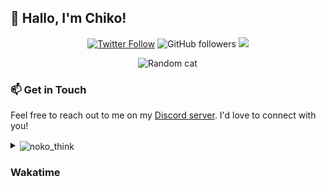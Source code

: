 ## 👋 Hallo, I'm Chiko!

<div align="center">

[![Twitter Follow](https://img.shields.io/twitter/follow/chikoxq?label=Follow)](https://twitter.com/intent/follow?screen_name=chikoxq)
![GitHub followers](https://img.shields.io/github/followers/chikof?label=Follow&style=social)
![](https://komarev.com/ghpvc/?username=chikof&color=blue)

</div>

<a href="https://cataas.com">
<img src="https://cataas.com/cat?type=square" align="right" width="300"alt="Random cat">
</a>

<div><picture><img src="https://raw.githubusercontent.com/carbon-language/carbon-lang/refs/heads/trunk/docs/images/bumper.png" alt=""></picture></div>

### 📫 Get in Touch
Feel free to reach out to me on my [Discord server](https://discord.gg/sejc7TnX6N). I'd love to connect with you!

<details>
<summary>
<img src="https://cdn3.emoji.gg/emojis/64203-noko-think.png" width="35px" height="35px" alt="noko_think" align="center">

### Wakatime
</summary>

<!--START_SECTION:waka-->
![Code Time](http://img.shields.io/badge/Code%20Time-2%2C433%20hrs%201%20min-blue)

![Profile Views](http://img.shields.io/badge/Profile%20Views-19-blue)

![Lines of code](https://img.shields.io/badge/From%20Hello%20World%20I%27ve%20Written-9.8%20million%20lines%20of%20code-blue)

**🐱 My GitHub Data** 

> 📦 106.3 kB Used in GitHub's Storage 
 > 
> 🏆 448 Contributions in the Year 2025
 > 
> 💼 Opted to Hire
 > 
> 📜 42 Public Repositories 
 > 
> 🔑 33 Private Repositories 
 > 
**I'm a Night 🦉** 

```text
🌞 Morning                927 commits         █░░░░░░░░░░░░░░░░░░░░░░░░   04.79 % 
🌆 Daytime                6010 commits        ████████░░░░░░░░░░░░░░░░░   31.06 % 
🌃 Evening                9316 commits        ████████████░░░░░░░░░░░░░   48.15 % 
🌙 Night                  3095 commits        ████░░░░░░░░░░░░░░░░░░░░░   16.00 % 
```
📅 **I'm Most Productive on Sunday** 

```text
Monday                   2265 commits        ███░░░░░░░░░░░░░░░░░░░░░░   11.71 % 
Tuesday                  1336 commits        ██░░░░░░░░░░░░░░░░░░░░░░░   06.91 % 
Wednesday                2607 commits        ███░░░░░░░░░░░░░░░░░░░░░░   13.47 % 
Thursday                 2899 commits        ████░░░░░░░░░░░░░░░░░░░░░   14.98 % 
Friday                   3566 commits        █████░░░░░░░░░░░░░░░░░░░░   18.43 % 
Saturday                 2417 commits        ███░░░░░░░░░░░░░░░░░░░░░░   12.49 % 
Sunday                   4258 commits        ██████░░░░░░░░░░░░░░░░░░░   22.01 % 
```


📊 **This Week I Spent My Time On** 

```text
🕑︎ Time Zone: Europe/London

💬 Programming Languages: 
Nix                      19 mins             ████████████░░░░░░░░░░░░░   46.97 % 
Other                    11 mins             ███████░░░░░░░░░░░░░░░░░░   27.60 % 
Lua                      5 mins              ███░░░░░░░░░░░░░░░░░░░░░░   13.54 % 
Rust                     3 mins              ██░░░░░░░░░░░░░░░░░░░░░░░   08.00 % 
Bash                     1 min               █░░░░░░░░░░░░░░░░░░░░░░░░   02.73 % 

🔥 Editors: 
Neovim                   42 mins             █████████████████████████   100.00 % 

💻 Operating System: 
Linux                    42 mins             █████████████████████████   100.00 % 
```

**I Mostly Code in TypeScript** 

```text
TypeScript               32 repos            ██████████░░░░░░░░░░░░░░░   41.03 % 
Rust                     29 repos            █████████░░░░░░░░░░░░░░░░   37.18 % 
Nix                      6 repos             ██░░░░░░░░░░░░░░░░░░░░░░░   07.69 % 
Lua                      3 repos             █░░░░░░░░░░░░░░░░░░░░░░░░   03.85 % 
Svelte                   1 repo              ░░░░░░░░░░░░░░░░░░░░░░░░░   01.28 % 
```




 Last Updated on 01/10/2025 01:11:49 UTC
<!--END_SECTION:waka-->

</details>

<!--
<p align="center">
     <a href="https://discord.gg/HhybNhchcC"><img src="https://invidget.switchblade.xyz/sejc7TnX6N" align="center" ><a>
</p> 
-->
